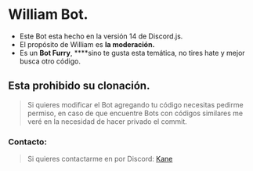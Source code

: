 # William Bot.

- Este Bot esta hecho en la versión 14 de Discord.js.
- El propósito de William es **la moderación.**
- Es un **Bot Furry**, ****sino te gusta esta temática, no tires hate y mejor busca otro código.

## Esta prohibido su clonación.

> Si quieres modificar el Bot agregando tu código necesitas pedirme permiso, en caso de que encuentre Bots con códigos similares me veré en la necesidad de hacer privado el commit.
> 

### Contacto:

> Si quieres contactarme en por Discord: [Kane](https://discordapp.com/users/975219569025245224)
>